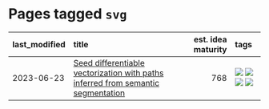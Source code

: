 # Pages tagged `svg`

|last_modified|title|est. idea maturity|tags
|:---|:---|---:|:---|
|2023-06-23|[Seed differentiable vectorization with paths inferred from semantic segmentation](../vectorize_anything.md)|768|[![](https://img.shields.io/badge/tag-experimental-b25b5)](../tags/experimental.md) [![](https://img.shields.io/badge/tag-segmentation-ca4f5a)](../tags/segmentation.md) [![](https://img.shields.io/badge/tag-svg-274569)](../tags/svg.md) [![](https://img.shields.io/badge/tag-tooling-b4243e)](../tags/tooling.md)|